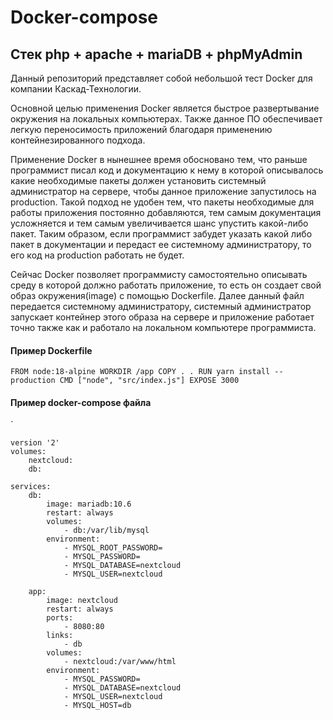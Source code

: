 # Docker-compose

## Стек php + apache + mariaDB + phpMyAdmin

Данный репозиторий представляет собой небольшой тест Docker для компании Каскад-Технологии.

Основной целью применения Docker является быстрое развертывание окружения на локальных компьютерах. Также
данное ПО обеспечивает легкую переносимость приложений благодаря применению контейнезированного подхода.

Применение Docker в нынешнее время обосновано тем, что раньше программист писал код и документацию к нему в которой
описывалось какие необходимые пакеты должен установить системный администратор на сервере, чтобы данное приложение
запустилось на production. Такой подход не удобен тем, что пакеты необходимые для работы приложения постоянно добавляются,
тем самым документация усложняется и тем самым увеличивается шанс упустить какой-либо пакет. Таким образом, 
если программист забудет указать какой либо пакет в документации и передаст ее системному администратору,
то его код на production работать не будет.

Сейчас Docker позволяет программисту самостоятельно описывать среду в которой должно работать приложение, то есть
он создает свой образ окружения(image) с помощью Dockerfile. Далее данный файл передается системному администратору,
системный администратор запускает контейнер этого образа на сервере и приложение работает точно также как и работало
на локальном компьютере программиста.

#### Пример Dockerfile

`FROM node:18-alpine WORKDIR /app COPY . . RUN yarn install --production CMD ["node", "src/index.js"]
EXPOSE 3000`

#### Пример docker-compose файла

`

    version '2'
    volumes:
        nextcloud:
        db:

    services:
        db:
            image: mariadb:10.6
            restart: always
            volumes:
                - db:/var/lib/mysql
            environment:
                - MYSQL_ROOT_PASSWORD=
                - MYSQL_PASSWORD=
                - MYSQL_DATABASE=nextcloud
                - MYSQL_USER=nextcloud

        app:
            image: nextcloud
            restart: always
            ports:
                - 8080:80
            links:
                - db
            volumes:
                - nextcloud:/var/www/html
            environment:
                - MYSQL_PASSWORD=
                - MYSQL_DATABASE=nextcloud
                - MYSQL_USER=nextcloud
                - MYSQL_HOST=db